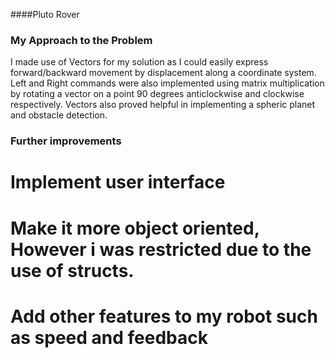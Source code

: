 ####Pluto Rover


### My Approach to the Problem
I made use of Vectors for my solution  as I 
could easily express forward/backward movement by displacement
 along a coordinate system.
Left and Right commands were also implemented using matrix multiplication by rotating a vector on a point 
 90 degrees anticlockwise and clockwise respectively.	Vectors also proved helpful in implementing a spheric planet and obstacle detection.

### Further improvements
# Implement user interface
# Make it more object oriented, However i was restricted due to the use of structs.
# Add other features to my robot such as speed and feedback